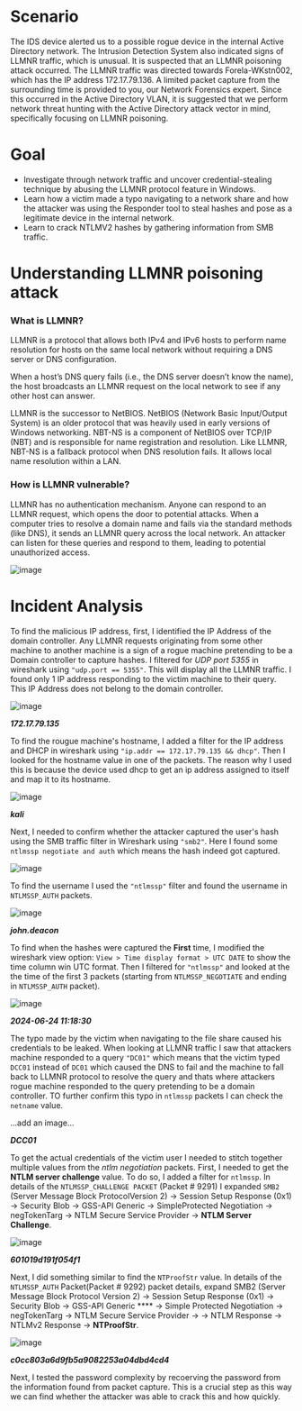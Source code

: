 # Scenario
The IDS device alerted us to a possible rogue device in the internal Active Directory network. The Intrusion Detection System also indicated signs of LLMNR traffic, which is unusual. It is suspected that an LLMNR poisoning attack occurred. The LLMNR traffic was directed towards Forela-WKstn002, which has the IP address 172.17.79.136. A limited packet capture from the surrounding time is provided to you, our Network Forensics expert. Since this occurred in the Active Directory VLAN, it is suggested that we perform network threat hunting with the Active Directory attack vector in mind, specifically focusing on LLMNR poisoning.

# Goal
- Investigate through network traffic and uncover credential-stealing technique by abusing the LLMNR protocol feature in Windows. 
- Learn how a victim made a typo navigating to a network share and how the attacker was using the Responder tool to steal hashes and pose as a legitimate device in the internal network. 
- Learn to crack NTLMV2 hashes by gathering information from SMB traffic.

# Understanding LLMNR poisoning attack
### What is LLMNR?
LLMNR is a protocol that allows both IPv4 and IPv6 hosts to perform name resolution for hosts on the same local network without requiring a DNS server or DNS configuration.

When a host’s DNS query fails (i.e., the DNS server doesn’t know the name), the host broadcasts an LLMNR request on the local network to see if any other host can answer.

LLMNR is the successor to NetBIOS.  NetBIOS (Network Basic Input/Output System) is an older protocol that was heavily used in early versions of Windows networking. NBT-NS is a component of NetBIOS over TCP/IP (NBT) and is responsible for name registration and resolution.  Like LLMNR, NBT-NS is a fallback protocol when DNS resolution fails. It allows local name resolution within a LAN.

### How is LLMNR vulnerable?
LLMNR has no authentication mechanism.  Anyone can respond to an LLMNR request, which opens the door to potential attacks.  When a computer tries to resolve a domain name and fails via the standard methods (like DNS), it sends an LLMNR query across the local network.  An attacker can listen for these queries and respond to them, leading to potential unauthorized access.

![image](https://github.com/user-attachments/assets/44e94531-e945-407f-bc19-77ae3569c0ba)

# Incident Analysis
To find the malicious IP address, first, I identified the IP Address of the domain controller. Any LLMNR requests originating from some other machine to another machine is a sign of a rogue machine pretending to be a Domain controller to capture hashes. I filtered for *UDP port 5355* in wireshark using `"udp.port == 5355"`. This will display all the LLMNR traffic. I found only 1 IP address responding to the victim machine to their query. This IP Address does not belong to the domain controller.

![image](https://github.com/user-attachments/assets/cb76d69f-1342-4325-9594-3d8a6a5cfe97)

***172.17.79.135***

To find the rougue machine's hostname, I added a filter for the IP address and DHCP in wireshark using `"ip.addr == 172.17.79.135 && dhcp"`. Then I looked for the hostname value in one of the packets. The reason why I used this is because the device used dhcp to get an ip address assigned to itself and map it to its hostname.

![image](https://github.com/user-attachments/assets/67ed17fe-da79-4151-9cb2-0bdf664c5c47)

***kali***

Next, I needed to confirm whether the attacker captured the user's hash using the SMB traffic filter in Wireshark using `"smb2"`. Here I found some `ntlmssp negotiate and auth` which means the hash indeed got captured.

![image](https://github.com/user-attachments/assets/73e207f2-bf3c-45f6-81ca-667c21cf1e7c)

To find the username I used the `"ntlmssp"` filter and found the username in `NTLMSSP_AUTH` packets.

![image](https://github.com/user-attachments/assets/2ab80ae8-9a01-4be0-ae6a-aed1a9a35751)

***john.deacon***

To find when the hashes were captured the **First** time, I modified the wireshark view option: `View > Time display format > UTC DATE` to show the time column win UTC format. Then I filtered for `"ntlmssp"` and looked at the the time of the first 3 packets (starting from `NTLMSSP_NEGOTIATE` and ending in `NTLMSSP_AUTH` packet).

![image](https://github.com/user-attachments/assets/17df8e8d-99a1-44c5-9be9-e52bf6041263)

***2024-06-24 11:18:30***

The typo made by the victim when navigating to the file share caused his credentials to be leaked. When looking at LLMNR traffic I saw that attackers machine responded to a query `"DC01"` which means that the victim typed `DCC01` instead of `DC01` which caused the DNS to fail and the machine to fall back to LLMNR protocol to resolve the query and thats where attackers rogue machine responded to the query pretending to be a domain controller. TO further confirm this typo in `ntlmssp` packets I can check the `netname` value.

...add an image...

***DCC01***

To get the actual credentials of the victim user I needed to stitch together multiple values from the *ntlm negotiation* packets. First, I needed to get the **NTLM server challenge** value. To do so, I added a filter for `ntlmssp`. In details of the `NTLMSSP_CHALLENGE PACKET` (Packet # 9291) I expanded `SMB2` (Server Message Block ProtocolVersion 2) -> Session Setup Response (0x1) -> Security Blob -> GSS-API Generic -> SimpleProtected Negotiation -> negTokenTarg -> NTLM Secure Service Provider -> **NTLM Server Challenge**.

![image](https://github.com/user-attachments/assets/bd29aa2c-f323-448c-a727-5726a808fb92)

***601019d191f054f1***

Next, I did something similar to find the `NTProofStr` value. In details of the `NTLMSSP_AUTH` Packet(Packet # 9292) packet details, expand SMB2 (Server Message Block Protocol Version 2) -> Session Setup Response (0x1) -> Security Blob -> GSS-API Generic **** -> Simple Protected Negotiation -> negTokenTarg -> NTLM Secure Service Provider -> -> NTLM Response -> NTLMv2 Response -> **NTProofStr**.

![image](https://github.com/user-attachments/assets/3fb03647-be4d-4a8c-9d55-fe28213ce34d)

***c0cc803a6d9fb5a9082253a04dbd4cd4***

Next, I tested the password complexity by recoerving the password from the information found from packet capture. This is a crucial step as this way we can find whether the attacker was able to crack this and how quickly.
